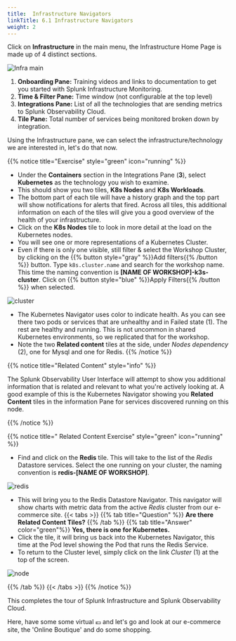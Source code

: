 ```yaml
---
title:  Infrastructure Navigators
linkTitle: 6.1 Infrastructure Navigators
weight: 2
---
```


Click on **Infrastructure** in the main menu, the Infrastructure Home Page is made up of 4 distinct sections.

![Infra main](../images/infrastructure-main.png)

1. **Onboarding Pane:** Training videos and links to documentation to get you started with Splunk Infrastructure Monitoring.
2. **Time & Filter Pane:** Time window (not configurable at the top level)
3. **Integrations Pane:** List of all the technologies that are sending metrics to Splunk Observability Cloud.
4. **Tile Pane:** Total number of services being monitored broken down by integration.

Using the Infrastructure pane, we can select the infrastructure/technology we are interested in, let's do that now.

{{% notice title="Exercise" style="green" icon="running" %}}

* Under the **Containers** section in the Integrations Pane (**3**), select **Kubernetes** as the technology you wish to examine.
* This should show you two tiles, **K8s Nodes** and **K8s Workloads**.
* The bottom part of each tile will have a history graph and the top part will show notifications for alerts that fired. Across all tiles, this additional information on each of the tiles will give you a good overview of the health of your infrastructure.
* Click on the **K8s Nodes** tile to look in more detail at the load on the Kubernetes nodes.
* You will see one or more representations of a Kubernetes Cluster.
* Even if there is only one visible, still filter & select the Workshop Cluster, by clicking on the {{% button style="gray" %}}Add filters{{% /button %}} button. Type `k8s.cluster.name` and search for the workshop name. This time the naming convention is **[NAME OF WORKSHOP]-k3s-cluster**. Click on {{% button style="blue" %}}Apply Filters{{% /button %}} when selected.

![cluster](../images/k8s-cluster.png)

* The Kubernetes Navigator uses color to indicate health. As you can see there two pods or services that are unhealthy and in Failed state (1). The rest are healthy and running. This is not uncommon in shared Kubernetes environments, so we replicated that for the workshop.
* Note the two **Related content** tiles at the side, under *Nodes dependency* (2), one for Mysql and one for Redis.
{{% /notice %}}

{{% notice title="Related Content" style="info" %}}

The Splunk Observability User Interface will attempt to show you additional information that is related and relevant to what you're actively looking at.
A good example of this is the Kubernetes Navigator showing you **Related Content** tiles in the information Pane for services discovered running on this node.

{{% /notice %}}

{{% notice title=" Related Content Exercise" style="green" icon="running" %}}

* Find and click on the **Redis** tile. This will take to the list of the *Redis* Datastore services. Select the one running on your cluster, the naming convention is **redis-[NAME OF WORKSHOP]**.

 ![redis](../images/redis-2.png)

* This will bring you to the Redis Datastore Navigator. This navigator will show charts with metric data from the active *Redis* cluster from our e-commerce site.
{{< tabs >}}
{{% tab title="Question" %}}
**Are there Related Content Tiles?**
{{% /tab %}}
{{% tab title="Answer" color="green"%}}
**Yes, there is one for Kubernetes.**
* Click the tile, it will bring us back into the Kubernetes Navigator, this time at the Pod level showing the Pod that runs the Redis Service.
* To return to the Cluster level, simply click on the link *Cluster* (1) at the top of the screen.

 ![node](../images/node-link.png)

{{% /tab %}}
{{< /tabs >}}
{{% /notice %}}
<!-- 
Either move to the next page and run an *optional* but more detailed exercise based on Kubernetes and the data stores used in the *Online Boutique* application or just go shopping! -->

This completes the tour of Splunk Infrastructure and Splunk Observability Cloud.  

Here, have some some virtual 💶 and let's go and look at our e-commerce site, the 'Online Boutique' and do some shopping.

